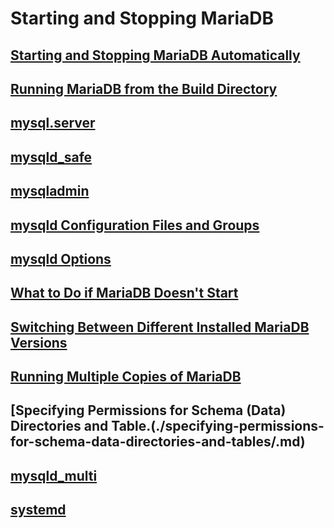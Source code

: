# Starting and Stopping MariaDB

## [Starting and Stopping MariaDB Automatically](./starting-and-stopping-mariadb-automatically.md)

## [Running MariaDB from the Build Directory](./running-mariadb-from-the-build-directory.md)

## [mysql.server](./mysqlserver.md)

## [mysqld_safe](./mysqld_safe.md)

## [mysqladmin](./mysqladmin.md)

## [mysqld Configuration Files and Groups](./mysqld-configuration-files-and-groups.md)

## [mysqld Options](./mysqld-options.md)

## [What to Do if MariaDB Doesn't Start](./what-to-do-if-mariadb-doesnt-start.md)

## [Switching Between Different Installed MariaDB Versions](./switching-between-different-installed-mariadb-versions.md)

## [Running Multiple Copies of MariaDB](./running-multiple-copies-of-mariadb.md)

## [Specifying Permissions for Schema (Data) Directories and Table.(./specifying-permissions-for-schema-data-directories-and-tables/.md)

## [mysqld_multi](./mysqld_multi.md)

## [systemd](./systemd.md)
